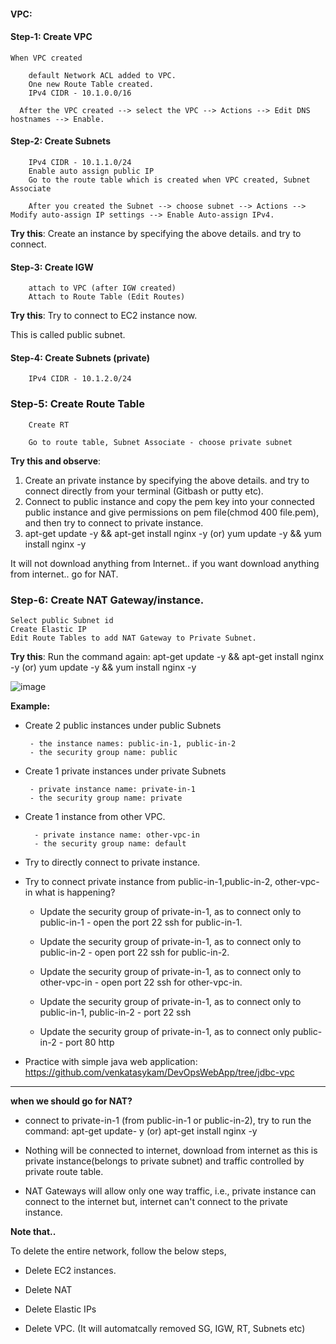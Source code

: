 #### VPC:

#### Step-1: Create VPC

	When VPC created 

		default Network ACL added to VPC.
		One new Route Table created.
		IPv4 CIDR - 10.1.0.0/16

	  After the VPC created --> select the VPC --> Actions --> Edit DNS hostnames --> Enable.

#### Step-2: Create Subnets

		IPv4 CIDR - 10.1.1.0/24
		Enable auto assign public IP
		Go to the route table which is created when VPC created, Subnet Associate

		After you created the Subnet --> choose subnet --> Actions --> Modify auto-assign IP settings --> Enable Auto-assign IPv4.

**Try this**: Create an instance by specifying the above details. and try to connect.

#### Step-3: Create IGW

		attach to VPC (after IGW created)
		Attach to Route Table (Edit Routes)

**Try this**: Try to connect to EC2 instance now.

This is called public subnet.

#### Step-4: Create Subnets (private)

		IPv4 CIDR - 10.1.2.0/24

### Step-5: Create Route Table

		Create RT
    
		Go to route table, Subnet Associate - choose private subnet
		
**Try this and observe**:

   1. Create an private instance by specifying the above details. and try to connect directly from your terminal (Gitbash or putty etc).
   2. Connect to public instance and copy the pem key into your connected public instance and give permissions on pem file(chmod 400 file.pem), and then try to connect to private instance.
   3. apt-get update -y && apt-get install nginx -y (or)  yum update -y && yum install nginx -y
   
   It will not download anything from Internet.. if you want download anything from internet.. go for NAT.

### Step-6: Create NAT Gateway/instance.

	Select public Subnet id
	Create Elastic IP
	Edit Route Tables to add NAT Gateway to Private Subnet.

**Try this**: Run the command again: apt-get update -y && apt-get install nginx -y (or)  yum update -y && yum install nginx -y

![image](https://user-images.githubusercontent.com/24622526/50402514-40ddc580-07bd-11e9-92c2-3583f3395798.png)

**Example:**

* Create 2 public instances under public Subnets 

       - the instance names: public-in-1, public-in-2
       - the security group name: public

* Create 1 private instances under private Subnets

       - private instance name: private-in-1
       - the security group name: private

* Create 1 instance from other VPC. 

        - private instance name: other-vpc-in
        - the security group name: default

* Try to directly connect to private instance.

* Try to connect private instance from public-in-1,public-in-2, other-vpc-in  what is happening?

    * Update the security group of private-in-1, as to connect only to public-in-1 - open the port 22 ssh for public-in-1.

    * Update the security group of private-in-1, as to connect only to public-in-2 - open port 22 ssh for public-in-2.

    * Update the security group of private-in-1, as to connect only to other-vpc-in - open port 22 ssh for other-vpc-in.

    * Update the security group of private-in-1, as to connect only to public-in-1, public-in-2 - port 22 ssh

    * Update the security group of private-in-1, as to connect only public-in-2 - port 80 http
    
* Practice with simple java web application: https://github.com/venkatasykam/DevOpsWebApp/tree/jdbc-vpc

---

**when we should go for NAT?**

  * connect to private-in-1 (from public-in-1 or public-in-2), try to run the command: apt-get update- y (or) apt-get install nginx -y
  
  * Nothing will be connected to internet, download from internet as this is private instance(belongs to private subnet) and traffic controlled by private route table.
  
  * NAT Gateways will allow only one way traffic, i.e., private instance can connect to the internet but, internet can't connect to the private instance.
  
**Note that..**

To delete the entire network, follow the below steps,

* Delete EC2 instances.

* Delete NAT

* Delete Elastic IPs

* Delete VPC. (It will automatcally removed SG, IGW, RT, Subnets etc)

